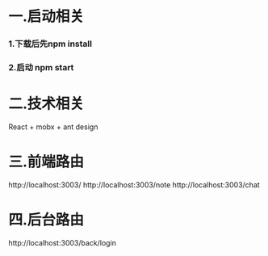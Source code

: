 # 一.启动相关
### 1.下载后先npm install
### 2.启动 npm start
# 二.技术相关
React + mobx + ant design 
# 三.前端路由
http://localhost:3003/
http://localhost:3003/note
http://localhost:3003/chat
# 四.后台路由
http://localhost:3003/back/login